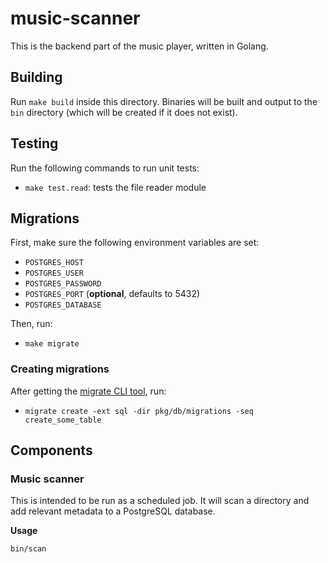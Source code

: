 # music-scanner

This is the backend part of the music player, written in Golang.

## Building

Run `make build` inside this directory. Binaries will be built and output to the `bin` directory (which will be created if it does not exist).

## Testing

Run the following commands to run unit tests:

- `make test.read`: tests the file reader module

## Migrations

First, make sure the following environment variables are set:

- `POSTGRES_HOST`
- `POSTGRES_USER`
- `POSTGRES_PASSWORD`
- `POSTGRES_PORT` (**optional**, defaults to 5432)
- `POSTGRES_DATABASE`

Then, run:

- `make migrate`

### Creating migrations

After getting the [migrate CLI tool](https://github.com/golang-migrate/migrate/tree/master/cmd/migrate), run:

- `migrate create -ext sql -dir pkg/db/migrations -seq create_some_table`

## Components

### Music scanner

This is intended to be run as a scheduled job. It will scan a directory and add relevant metadata to a PostgreSQL database.

**Usage**

`bin/scan`
